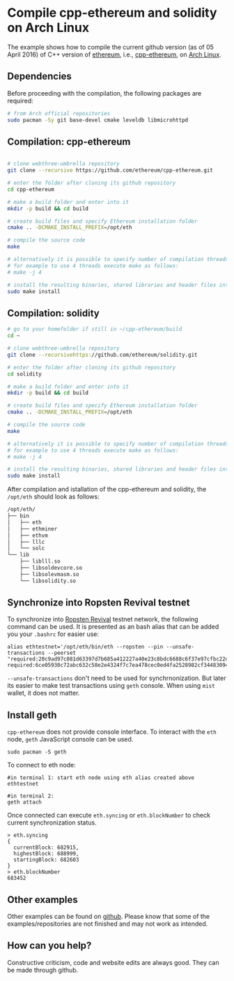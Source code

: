 # Compile cpp-ethereum and solidity on Arch Linux

The example shows how to compile the current github version (as of 05 April 2016) of C++ version of [ethereum](http://ethereum.org/), i.e., [cpp-ethereum](https://github.com/ethereum/cpp-ethereum), on [Arch Linux](https://www.archlinux.org/).

## Dependencies
Before proceeding with the compilation, the following packages are required:

```bash
# from Arch official repositories
sudo pacman -Sy git base-devel cmake leveldb libmicrohttpd
```

## Compilation: cpp-ethereum

```bash

# clone webthree-umbrella repository 
git clone --recursive https://github.com/ethereum/cpp-ethereum.git

# enter the folder after cloning its github repository
cd cpp-ethereum

# make a build folder and enter into it
mkdir -p build && cd build

# create build files and specify Ethereum installation folder
cmake .. -DCMAKE_INSTALL_PREFIX=/opt/eth

# compile the source code
make

# alternatively it is possible to specify number of compilation threads
# for example to use 4 threads execute make as follows:
# make -j 4

# install the resulting binaries, shared libraries and header files into /opt
sudo make install
```

## Compilation: solidity

```bash
# go to your homefolder if still in ~/cpp-ethereum/build
cd ~

# clone webthree-umbrella repository 
git clone --recursivehttps://github.com/ethereum/solidity.git

# enter the folder after cloning its github repository
cd solidity

# make a build folder and enter into it
mkdir -p build && cd build

# create build files and specify Ethereum installation folder
cmake .. -DCMAKE_INSTALL_PREFIX=/opt/eth

# compile the source code
make

# alternatively it is possible to specify number of compilation threads
# for example to use 4 threads execute make as follows:
# make -j 4

# install the resulting binaries, shared libraries and header files into /opt
sudo make install
```

After compilation and istallation of the cpp-ethereum and solidity, the `/opt/eth` should look as follows:

```bash
/opt/eth/
├── bin
│   ├── eth
│   ├── ethminer
│   ├── ethvm
│   ├── lllc
│   └── solc
└── lib
    ├── liblll.so
    ├── libsoldevcore.so
    ├── libsolevmasm.so
    └── libsolidity.so
```

## Synchronize into Ropsten Revival testnet

To synchronize into [Ropsten Revival](https://github.com/ethereum/ropsten/blob/master/revival.md) testnet
network, the following command can be used. It is presented as an bash alias that can be 
added you your `.bashrc` for easier use:

```
alias ethtestnet='/opt/eth/bin/eth --ropsten --pin --unsafe-transactions --peerset "required:20c9ad97c081d63397d7b685a412227a40e23c8bdc6688c6f37e97cfbc22d2b4d1db1510d8f61e6a8866ad7f0e17c02b14182d37ea7c3c8b9c2683aeb6b733a1@52.169.14.227:30303 required:6ce05930c72abc632c58e2e4324f7c7ea478cec0ed4fa2528982cf34483094e9cbc9216e7aa349691242576d552a2a56aaeae426c5303ded677ce455ba1acd9d@13.84.180.240:30303"'
```

`--unsafe-transactions` don't need to be used for synchrnonization. But later its easier to make test transactions using `geth` console. When using `mist` wallet, it does not matter.

## Install geth

`cpp-ethereum` does not provide console interface. To interact with the `eth` node, `geth` JavaScript console can be used.

```
sudo pacman -S geth
```

To connect to eth node:

```
#in terminal 1: start eth node using eth alias created above
ethtestnet

#in terminal 2: 
geth attach
```

Once connected can execute `eth.syncing` or `eth.blockNumber` to check current synchronization status.

```
> eth.syncing
{
  currentBlock: 682915,
  highestBlock: 688999,
  startingBlock: 682603
}
> eth.blockNumber
683452
```


## Other examples
Other examples can be found on [github](https://github.com/moneroexamples?tab=repositories).
Please know that some of the examples/repositories are not
finished and may not work as intended.

## How can you help?

Constructive criticism, code and website edits are always good. They can be made through github.
